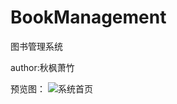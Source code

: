 # BookManagement
图书管理系统

author:秋枫萧竹

预览图：
![系统首页](https://aliyun-wb-gbe3nykux3.oss-cn-shanghai.aliyuncs.com/temp/bookmanagerment.png?Expires=1611543598&OSSAccessKeyId=TMP.3KdwpcfJ44nUJtqKKah1PfWvEwK2w6F6A6D3BZyk5J1FQLKxjDGxAech8rXTD6fJws3BWis1wGxK1nxJ3fHUJRdU3J3rag&Signature=G2gYctP0shgW78mNbrl853h56aY%3D "这是系统首页")

